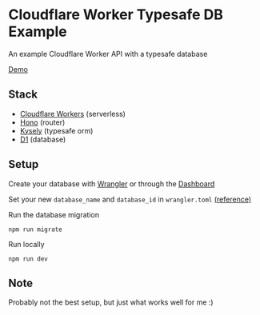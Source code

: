 # Cloudflare Worker Typesafe DB Example

An example Cloudflare Worker API with a typesafe database

[Demo](https://example.ajzbc.com/posts/all)

## Stack

-   [Cloudflare Workers](https://developers.cloudflare.com/workers/) (serverless)
-   [Hono](https://honojs.dev/) (router)
-   [Kysely](https://koskimas.github.io/kysely/) (typesafe orm)
-   [D1](https://developers.cloudflare.com/d1/) (database)

## Setup

Create your database with [Wrangler](https://developers.cloudflare.com/d1/get-started/#3-create-your-database) or through the [Dashboard](https://dash.cloudflare.com)

Set your new `database_name` and `database_id` in `wrangler.toml` [(reference)](https://developers.cloudflare.com/d1/get-started/#4-bind-your-worker-to-your-d1-database)

Run the database migration

```
npm run migrate
```

Run locally

```
npm run dev
```

## Note

Probably not the best setup, but just what works well for me :)
